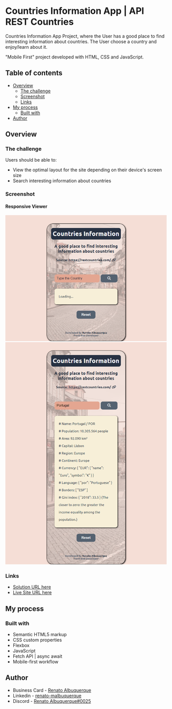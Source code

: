 # Countries Information App | API REST Countries

Countries Information App Project, where the User has a good place to find interesting information about countries. The User choose a country and enjoy/learn about it. 
 
"Mobile First" project developed with HTML, CSS and JavaScript.

## Table of contents

- [Overview](#overview)
  - [The challenge](#the-challenge)
  - [Screenshot](#screenshot)
  - [Links](#links)
- [My process](#my-process)
  - [Built with](#built-with)
- [Author](#author)

## Overview

### The challenge

Users should be able to:

- View the optimal layout for the site depending on their device's screen size 
- Search interesting information about countries

### Screenshot

#### Responsive Viewer
![screenshot](assets/screencapture-countries-information-api-1.png)
![screenshot](assets/screencapture-countries-information-api-2.png)

### Links

- [Solution URL here](https://github.com/renato-albuquerque/countries_information-api)
- [Live Site URL here](https://renato-albuquerque.github.io/countries_information-api/)

## My process

### Built with

- Semantic HTML5 markup
- CSS custom properties
- Flexbox
- JavaScript
- Fetch API | async await
- Mobile-first workflow

## Author

- Business Card - [Renato Albuquerque](https://rma-contacts.vercel.app/)
- Linkedin - [renato-malbuquerque](https://www.linkedin.com/in/renato-malbuquerque/)
- Discord - [Renato Albuquerque#0025](https://discordapp.com/users/992621595547938837)